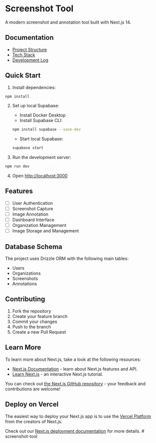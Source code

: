 # Screenshot Tool

A modern screenshot and annotation tool built with Next.js 14.

## Documentation
- [Project Structure](documentation/structure.md)
- [Tech Stack](documentation/techstack.md)
- [Development Log](documentation/project-log.md)

## Quick Start

1. Install dependencies:

```bash
npm install
```

2. Set up local Supabase:
   - Install Docker Desktop
   - Install Supabase CLI:
   ```bash
   npm install supabase --save-dev
   ```
   - Start local Supabase:
   ```bash
   supabase start
   ```

3. Run the development server:

```bash
npm run dev
```

4. Open [http://localhost:3000](http://localhost:3000)

## Features

- [ ] User Authentication
- [ ] Screenshot Capture
- [ ] Image Annotation
- [ ] Dashboard Interface
- [ ] Organization Management
- [ ] Image Storage and Management

## Database Schema

The project uses Drizzle ORM with the following main tables:
- Users
- Organizations
- Screenshots
- Annotations

## Contributing

1. Fork the repository
2. Create your feature branch
3. Commit your changes
4. Push to the branch
5. Create a new Pull Request

## Learn More

To learn more about Next.js, take a look at the following resources:

- [Next.js Documentation](https://nextjs.org/docs) - learn about Next.js features and API.
- [Learn Next.js](https://nextjs.org/learn) - an interactive Next.js tutorial.

You can check out [the Next.js GitHub repository](https://github.com/vercel/next.js) - your feedback and contributions are welcome!

## Deploy on Vercel

The easiest way to deploy your Next.js app is to use the [Vercel Platform](https://vercel.com/new?utm_medium=default-template&filter=next.js&utm_source=create-next-app&utm_campaign=create-next-app-readme) from the creators of Next.js.

Check out our [Next.js deployment documentation](https://nextjs.org/docs/app/building-your-application/deploying) for more details.
#   s c r e e n s h o t - t o o l 
 
 